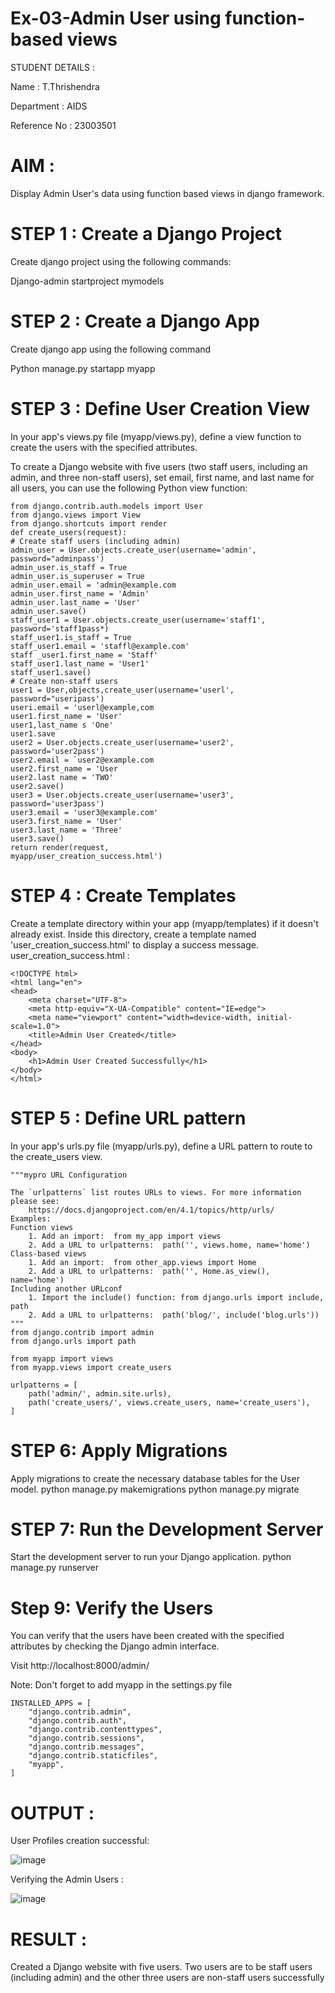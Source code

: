 
# Ex-03-Admin User using function-based views
STUDENT DETAILS :

Name : T.Thrishendra

Department : AIDS

Reference No : 23003501

# AIM : 
Display Admin User's data using function based views in django framework.
# STEP 1 : Create a Django Project
Create django project using the following commands:

Django-admin startproject mymodels

# STEP 2 : Create a Django App
Create django app using the following command

Python manage.py startapp myapp

# STEP 3 : Define User Creation View

In your app's views.py file (myapp/views.py), define a view function to create the users with the specified attributes.

To create a Django website with five users (two staff users, including an admin, and three non-staff users), set email, first name, and last name for all users, you can use the following Python view function:
```
from django.contrib.auth.models import User
from django.views import View
from django.shortcuts import render
def create_users(request):
# Create staff users (including admin)
admin_user = User.objects.create_user(username='admin', password="adminpass')
admin_user.is_staff = True
admin_user.is_superuser = True
admin_user.email = 'admin@example.com
admin_user.first_name = 'Admin'
admin_user.last_name = 'User'
admin_user.save()
staff_user1 = User.objects.create_user(username='staff1', password='staff1pass*)
staff_user1.is_staff = True
staff_user1.email = 'staffl@example.com'
staff _user1.first_name = 'Staff'
staff_user1.last_name = 'User1'
staff_user1.save()
# Create non-staff users
user1 = User,objects,create_user(username='userl', password="useripass')
useri.email = 'userl@example,com
user1.first_name = 'User'
user1,last_name s 'One'
user1.save
user2 = User.objects.create_user(username='user2', password='user2pass')
user2.email = `user2@example.com
user2.first_name = 'User
user2.last name = 'TWO'
user2.save()
user3 = User.objects.create_user(username='user3', password='user3pass')
user3.email = 'user3@example.com'
user3.first_name = 'User'
user3.last_name = 'Three'
user3.save()
return render(request,
myapp/user_creation_success.html')
```
# STEP 4 : Create Templates
Create a template directory within your app (myapp/templates) if it doesn't already exist. Inside this directory, create a template named 'user_creation_success.html' to display a success message.
user_creation_success.html : 
```
<!DOCTYPE html>
<html lang="en">
<head>
    <meta charset="UTF-8">
    <meta http-equiv="X-UA-Compatible" content="IE=edge">
    <meta name="viewport" content="width=device-width, initial-scale=1.0">
    <title>Admin User Created</title>
</head>
<body>
    <h1>Admin User Created Successfully</h1>
</body>
</html>
```

 # STEP 5 : Define URL pattern
 In your app's urls.py file (myapp/urls.py), define a URL pattern to route to the create_users view.
```
"""mypro URL Configuration

The `urlpatterns` list routes URLs to views. For more information please see:
    https://docs.djangoproject.com/en/4.1/topics/http/urls/
Examples:
Function views
    1. Add an import:  from my_app import views
    2. Add a URL to urlpatterns:  path('', views.home, name='home')
Class-based views
    1. Add an import:  from other_app.views import Home
    2. Add a URL to urlpatterns:  path('', Home.as_view(), name='home')
Including another URLconf
    1. Import the include() function: from django.urls import include, path
    2. Add a URL to urlpatterns:  path('blog/', include('blog.urls'))
"""
from django.contrib import admin
from django.urls import path

from myapp import views
from myapp.views import create_users

urlpatterns = [
    path('admin/', admin.site.urls),
    path('create_users/', views.create_users, name='create_users'),
]

```

# STEP 6: Apply Migrations
Apply migrations to create the necessary database tables for the User model.
python manage.py makemigrations
python manage.py migrate

# STEP 7: Run the Development Server
Start the development server to run your Django application.
python manage.py runserver

# Step 9: Verify the Users
You can verify that the users have been created with the specified attributes by checking the Django admin interface.

Visit http://localhost:8000/admin/ 


Note: Don't forget to add myapp in the settings.py file

```
INSTALLED_APPS = [
    "django.contrib.admin",
    "django.contrib.auth",
    "django.contrib.contenttypes",
    "django.contrib.sessions",
    "django.contrib.messages",
    "django.contrib.staticfiles",
    "myapp",
]
```
# OUTPUT : 
User Profiles creation successful:


![image](https://github.com/Thrishendra/Owner-avatar-Admin-Users-with-Function-Based-Views/assets/145742464/122b751f-1bc0-4a1f-967a-98664bce58ba)

Verifying the Admin Users :


![image](https://github.com/Thrishendra/Owner-avatar-Admin-Users-with-Function-Based-Views/assets/145742464/57e651b6-f5da-4331-80fe-10aed848c79d)

# RESULT : 
Created a Django website with five users. Two users are to be staff users (including admin) and the other three users are non-staff users successfully

